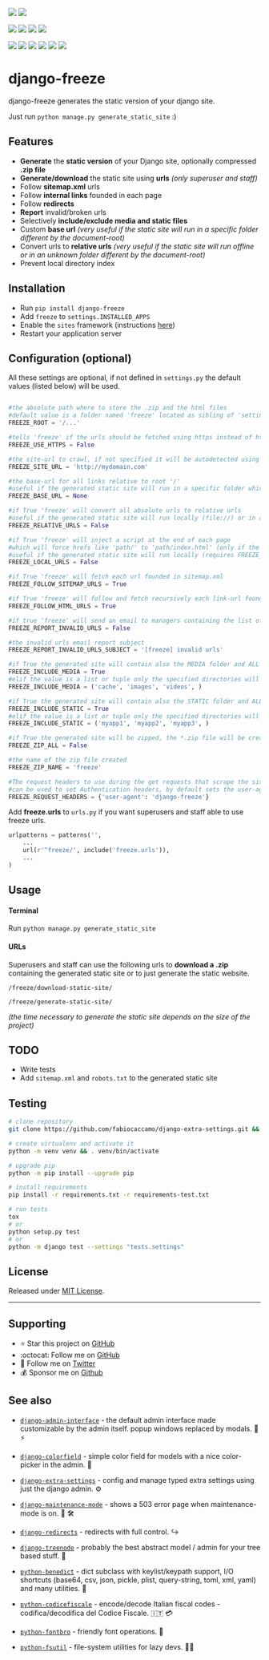 [![](https://img.shields.io/pypi/pyversions/django-freeze.svg?color=3776AB&logo=python&logoColor=white)](https://www.python.org/)
[![](https://img.shields.io/pypi/djversions/django-freeze?color=0C4B33&logo=django&logoColor=white&label=django)](https://www.djangoproject.com/)

[![](https://img.shields.io/pypi/v/django-freeze.svg?color=blue&logo=pypi&logoColor=white)](https://pypi.org/project/django-freeze/)
[![](https://pepy.tech/badge/django-freeze/month)](https://pepy.tech/project/django-freeze)
[![](https://img.shields.io/github/stars/fabiocaccamo/django-freeze?logo=github)](https://github.com/fabiocaccamo/django-freeze/)
[![](https://img.shields.io/pypi/l/django-freeze.svg?color=blue)](https://github.com/fabiocaccamo/django-freeze/blob/master/LICENSE.txt)

[![](https://results.pre-commit.ci/badge/github/fabiocaccamo/django-freeze/master.svg)](https://results.pre-commit.ci/latest/github/fabiocaccamo/django-freeze/master)
[![](https://img.shields.io/github/workflow/status/fabiocaccamo/django-freeze/Test%20package?label=build&logo=github)](https://github.com/fabiocaccamo/django-freeze)
[![](https://img.shields.io/codecov/c/gh/fabiocaccamo/django-freeze?logo=codecov)](https://codecov.io/gh/fabiocaccamo/django-freeze)
[![](https://img.shields.io/codacy/grade/54187bdf124644189791041589292e1b?logo=codacy)](https://www.codacy.com/app/fabiocaccamo/django-freeze)
[![](https://img.shields.io/codeclimate/maintainability/fabiocaccamo/django-freeze?logo=code-climate)](https://codeclimate.com/github/fabiocaccamo/django-freeze/)
[![](https://img.shields.io/badge/code%20style-black-000000.svg)](https://github.com/psf/black)

# django-freeze
django-freeze generates the static version of your django site.

Just run `python manage.py generate_static_site` :)

## Features

- **Generate** the **static version** of your Django site, optionally compressed **.zip file**
- **Generate/download** the static site using **urls** *(only superuser and staff)*
- Follow **sitemap.xml** urls
- Follow **internal links** founded in each page
- Follow **redirects**
- **Report** invalid/broken urls
- Selectively **include/exclude media and static files**
- Custom **base url** *(very useful if the static site will run in a specific folder different by the document-root)*
- Convert urls to **relative urls** *(very useful if the static site will run offline or in an unknown folder different by the document-root)*
- Prevent local directory index

## Installation

- Run `pip install django-freeze`
- Add `freeze` to `settings.INSTALLED_APPS`
- Enable the `sites` framework (instructions [here](https://docs.djangoproject.com/en/4.1/ref/contrib/sites/#enabling-the-sites-framework))
- Restart your application server

## Configuration (optional)

All these settings are optional, if not defined in `settings.py` the default values (listed below) will be used.

```python

#the absolute path where to store the .zip and the html files
#default value is a folder named 'freeze' located as sibling of 'settings.MEDIA_ROOT'
FREEZE_ROOT = '/...'

#tells 'freeze' if the urls should be fetched using https instead of http protocol (only if FREEZE_SITE_URL is not defined)
FREEZE_USE_HTTPS = False

#the site-url to crawl, if not specified it will be autodetected using the sites app
FREEZE_SITE_URL = 'http://mydomain.com'

#the base-url for all links relative to root '/'
#useful if the generated static site will run in a specific folder which is not the document-root
FREEZE_BASE_URL = None

#if True 'freeze' will convert all absolute urls to relative urls
#useful if the generated static site will run locally (file://) or in an unknown folder which is not the document-root (only if FREEZE_BASE_URL is not defined)
FREEZE_RELATIVE_URLS = False

#if True 'freeze' will inject a script at the end of each page
#which will force hrefs like 'path/' to 'path/index.html' (only if the site is running under file://)
#useful if the generated static site will run locally (requires FREEZE_RELATIVE_URLS set to True) to prevent local directory index
FREEZE_LOCAL_URLS = False

#if True 'freeze' will fetch each url founded in sitemap.xml
FREEZE_FOLLOW_SITEMAP_URLS = True

#if True 'freeze' will follow and fetch recursively each link-url founded in each page
FREEZE_FOLLOW_HTML_URLS = True

#if true 'freeze' will send an email to managers containing the list of all invalid urls (404, 500, etc..)
FREEZE_REPORT_INVALID_URLS = False

#the invalid urls email report subject
FREEZE_REPORT_INVALID_URLS_SUBJECT = '[freeze] invalid urls'

#if True the generated site will contain also the MEDIA folder and ALL its content
FREEZE_INCLUDE_MEDIA = True
#elif the value is a list or tuple only the specified directories will be included
FREEZE_INCLUDE_MEDIA = ('cache', 'images', 'videos', )

#if True the generated site will contain also the STATIC folder and ALL its content
FREEZE_INCLUDE_STATIC = True
#elif the value is a list or tuple only the specified directories will be included
FREEZE_INCLUDE_STATIC = ('myapp1', 'myapp2', 'myapp3', )

#if True the generated site will be zipped, the *.zip file will be created in FREEZE_ROOT
FREEZE_ZIP_ALL = False

#the name of the zip file created
FREEZE_ZIP_NAME = 'freeze'

#The request headers to use during the get requests that scrape the site
#can be used to set Authentication headers, by default sets the user-agent
FREEZE_REQUEST_HEADERS = {'user-agent': 'django-freeze'}
```

Add **freeze.urls** to `urls.py` if you want superusers and staff able to use freeze urls.

```python
urlpatterns = patterns('',
    ...
    url(r'^freeze/', include('freeze.urls')),
    ...
)
```

## Usage

#### Terminal

Run `python manage.py generate_static_site`

#### URLs
Superusers and staff can use the following urls to **download a .zip** containing the generated static site or to just generate the static website.

`/freeze/download-static-site/`

`/freeze/generate-static-site/`

*(the time necessary to generate the static site depends on the size of the project)*

## TODO
- Write tests
- Add `sitemap.xml` and `robots.txt` to the generated static site

## Testing
```bash
# clone repository
git clone https://github.com/fabiocaccamo/django-extra-settings.git && cd django-extra-settings

# create virtualenv and activate it
python -m venv venv && . venv/bin/activate

# upgrade pip
python -m pip install --upgrade pip

# install requirements
pip install -r requirements.txt -r requirements-test.txt

# run tests
tox
# or
python setup.py test
# or
python -m django test --settings "tests.settings"
```

## License
Released under [MIT License](LICENSE.txt).

---

## Supporting

- :star: Star this project on [GitHub](https://github.com/fabiocaccamo/django-extra-settings)
- :octocat: Follow me on [GitHub](https://github.com/fabiocaccamo)
- :blue_heart: Follow me on [Twitter](https://twitter.com/fabiocaccamo)
- :moneybag: Sponsor me on [Github](https://github.com/sponsors/fabiocaccamo)

## See also

- [`django-admin-interface`](https://github.com/fabiocaccamo/django-admin-interface) - the default admin interface made customizable by the admin itself. popup windows replaced by modals. 🧙 ⚡

- [`django-colorfield`](https://github.com/fabiocaccamo/django-colorfield) - simple color field for models with a nice color-picker in the admin. 🎨

- [`django-extra-settings`](https://github.com/fabiocaccamo/django-extra-settings) - config and manage typed extra settings using just the django admin. ⚙️

- [`django-maintenance-mode`](https://github.com/fabiocaccamo/django-maintenance-mode) - shows a 503 error page when maintenance-mode is on. 🚧 🛠️

- [`django-redirects`](https://github.com/fabiocaccamo/django-redirects) - redirects with full control. ↪️

- [`django-treenode`](https://github.com/fabiocaccamo/django-treenode) - probably the best abstract model / admin for your tree based stuff. 🌳

- [`python-benedict`](https://github.com/fabiocaccamo/python-benedict) - dict subclass with keylist/keypath support, I/O shortcuts (base64, csv, json, pickle, plist, query-string, toml, xml, yaml) and many utilities. 📘

- [`python-codicefiscale`](https://github.com/fabiocaccamo/python-codicefiscale) - encode/decode Italian fiscal codes - codifica/decodifica del Codice Fiscale. 🇮🇹 💳

- [`python-fontbro`](https://github.com/fabiocaccamo/python-fontbro) - friendly font operations. 🧢

- [`python-fsutil`](https://github.com/fabiocaccamo/python-fsutil) - file-system utilities for lazy devs. 🧟‍♂️
